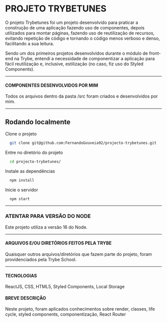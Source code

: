 # PROJETO TRYBETUNES

O projeto Trybetunes foi um projeto desenvolvido para praticar a construção de uma aplicação fazendo uso de componentes, depois utilizados para montar páginas, fazendo uso de reutilização de recursos, evitando repetição de código e tornando o código menos verboso e denso, facilitando a sua leitura.

Sendo um dos primeiros projetos desenvolvidos durante o módulo de front-end na Trybe, entendi a necessidade de componentizar a aplicação para fácil reutilização e, inclusive, estilização (no caso, fiz uso do Styled Components).

---

#### COMPONENTES DESENVOLVIDOS POR MIM

Todos os arquivos dentro da pasta /src foram criados e desenvolvidos por mim.

---

## Rodando localmente

Clone o projeto

```bash
  git clone git@github.com:FernandoGouveia92/projecto-trybetunes.git
```

Entre no diretório do projeto

```bash
  cd projecto-trybetunes/
```

Instale as dependências

```bash
  npm install
```

Inicie o servidor

```bash
  npm start
```

---

### ATENTAR PARA VERSÃO DO NODE

Este projeto utiliza a versão 16 do Node.

---

#### ARQUIVOS E/OU DIRETÓRIOS FEITOS PELA TRYBE

Quaisquer outros arquivos/diretórios que fazem parte do projeto, foram providenciados pela Trybe School.

---

#### TECNOLOGIAS

ReactJS, CSS, HTML5, Styled Components, Local Storage

#### BREVE DESCRIÇÃO

Neste projeto, foram aplicados conhecimentos sobre render, classes, life cycle, styled components, componentização, React Router
